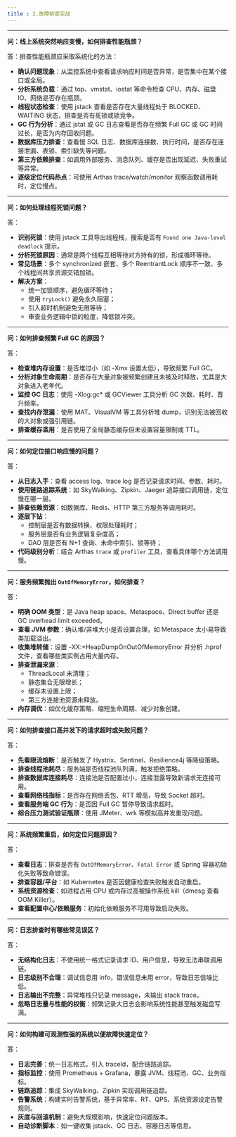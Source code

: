 ```yaml
---
title : 2.故障排查实战
---
```


------

**问：线上系统突然响应变慢，如何排查性能瓶颈？**

答：排查性能瓶颈应采取系统化的方法：

- **确认问题现象**：从监控系统中查看请求响应时间是否异常，是否集中在某个接口或全局。
- **分析系统负载**：通过 top、vmstat、iostat 等命令检查 CPU、内存、磁盘 IO、网络是否存在瓶颈。
- **线程状态检查**：使用 jstack 查看是否存在大量线程处于 BLOCKED、WAITING 状态，排查是否有死锁或锁竞争。
- **GC 行为分析**：通过 jstat 或 GC 日志查看是否存在频繁 Full GC 或 GC 时间过长，是否为内存回收问题。
- **数据库压力排查**：查看慢 SQL 日志、数据库连接数、执行时间，是否存在连接泄漏、表锁、索引缺失等问题。
- **第三方依赖排查**：如调用外部服务、消息队列、缓存是否出现延迟、失败重试等异常。
- **逐级定位代码热点**：可使用 Arthas trace/watch/monitor 观察函数调用耗时，定位慢点。

------

**问：如何处理线程死锁问题？**

答：

- **识别死锁**：使用 jstack 工具导出线程栈，搜索是否有 `Found one Java-level deadlock` 提示。
- **分析死锁原因**：通常是两个线程互相等待对方持有的锁，形成循环等待。
- **常见场景**：多个 synchronized 嵌套、多个 ReentrantLock 顺序不一致、多个线程间共享资源交错加锁。
- **解决方案**：
  - 统一加锁顺序，避免循环等待；
  - 使用 `tryLock()` 避免永久阻塞；
  - 引入超时机制避免无限等待；
  - 审查业务逻辑中锁的粒度，降低锁冲突。

------

**问：如何排查频繁 Full GC 的原因？**

答：

- **检查堆内存设置**：是否堆过小（如 -Xmx 设置太低），导致频繁 Full GC。
- **分析对象生命周期**：是否存在大量对象被频繁创建且未被及时释放，尤其是大对象进入老年代。
- **监控 GC 日志**：使用 -Xlog:gc* 或 GCViewer 工具分析 GC 次数、耗时、晋升频率。
- **查找内存泄漏**：使用 MAT、VisualVM 等工具分析堆 dump，识别无法被回收的大对象或强引用链。
- **排查缓存滥用**：是否使用了全局静态缓存但未设置容量限制或 TTL。

------

**问：如何定位接口响应慢的问题？**

答：

- **从日志入手**：查看 access log、trace log 是否记录请求时间、参数、耗时。
- **使用链路追踪系统**：如 SkyWalking、Zipkin、Jaeger 追踪接口调用链，定位慢在哪一层。
- **排查依赖资源**：如数据库、Redis、HTTP 第三方服务等调用耗时。
- **逐层下钻**：
  - 控制层是否有数据转换、权限处理耗时；
  - 服务层是否有业务逻辑复杂度高；
  - DAO 层是否有 N+1 查询、未命中索引、锁等待；
- **代码级别分析**：结合 Arthas `trace` 或 `profiler` 工具，查看具体哪个方法调用慢。

------

**问：服务频繁抛出 `OutOfMemoryError`，如何排查？**

答：

- **明确 OOM 类型**：是 Java heap space、Metaspace、Direct buffer 还是 GC overhead limit exceeded。
- **查看 JVM 参数**：确认堆/非堆大小是否设置合理，如 Metaspace 太小易导致类加载溢出。
- **收集堆转储**：设置 -XX:+HeapDumpOnOutOfMemoryError 并分析 .hprof 文件，查看哪些类实例占用大量内存。
- **排查泄漏来源**：
  - ThreadLocal 未清理；
  - 静态集合无限增长；
  - 缓存未设置上限；
  - 第三方连接池资源未释放。
- **内存调优**：如优化缓存策略、缩短生命周期、减少对象创建。

------

**问：如何排查接口高并发下的请求超时或失败问题？**

答：

- **先看限流熔断**：是否触发了 Hystrix、Sentinel、Resilience4j 等降级策略。
- **排查线程池耗尽**：服务端是否线程池队列满，触发拒绝策略。
- **排查数据库连接耗尽**：连接池是否配置过小，连接泄露导致新请求无连接可用。
- **查看网络栈指标**：是否存在网络丢包、RTT 增高，导致 Socket 超时。
- **查看服务端 GC 行为**：是否因 Full GC 暂停导致请求超时。
- **综合压力测试验证瓶颈**：使用 JMeter、wrk 等模拟高并发重现问题。

------

**问：系统频繁重启，如何定位问题原因？**

答：

- **查看日志**：排查是否有 `OutOfMemoryError`、`Fatal Error` 或 Spring 容器初始化失败等致命错误。
- **排查容器/平台**：如 Kubernetes 是否因健康检查失败触发自动重启。
- **系统资源检查**：如进程占用 CPU 或内存过高被操作系统 kill（dmesg 查看 OOM Killer）。
- **查看配置中心/依赖服务**：初始化依赖服务不可用导致启动失败。

------

**问：日志排查时有哪些常见误区？**

答：

- **无结构化日志**：不使用统一格式记录请求 ID、用户信息，导致无法串联调用链。
- **日志级别不合理**：调试信息用 info，错误信息未用 error，导致日志信噪比低。
- **日志输出不完整**：异常堆栈只记录 message，未输出 stack trace。
- **忽略日志量与性能的权衡**：频繁记录大日志会影响系统性能甚至触发磁盘写满。

------

**问：如何构建可观测性强的系统以便故障快速定位？**

答：

- **日志完善**：统一日志格式，引入 traceId，配合链路追踪。
- **指标监控**：使用 Prometheus + Grafana，暴露 JVM、线程池、GC、业务指标。
- **链路追踪**：集成 SkyWalking、Zipkin 实现调用链追踪。
- **告警系统**：构建实时告警系统，基于异常率、RT、QPS、系统资源设定告警规则。
- **灰度与回滚机制**：避免大规模影响，快速定位问题版本。
- **自动诊断脚本**：如一键收集 jstack、GC 日志、容器日志等信息。

